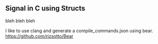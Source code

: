 ## Signal in C using Structs

bleh bleh bleh

I like to use clang and generate a compile_commands.json using bear. https://github.com/rizsotto/Bear

